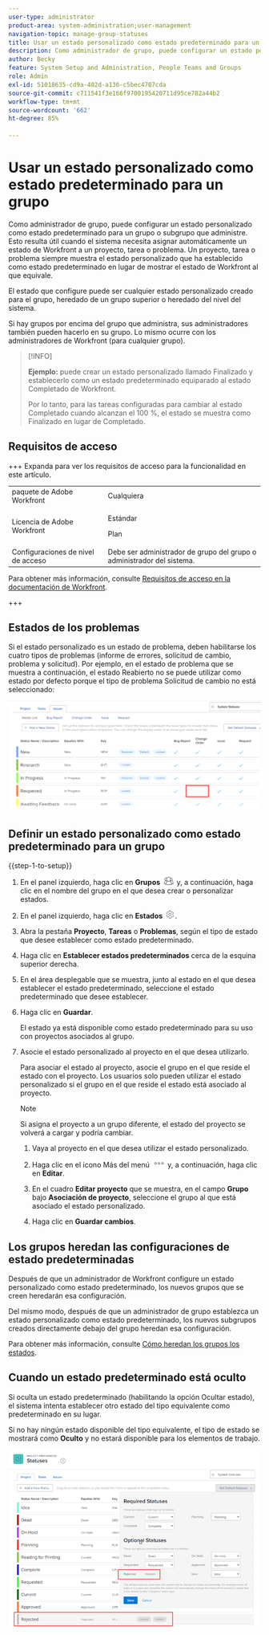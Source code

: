 ```yaml
---
user-type: administrator
product-area: system-administration;user-management
navigation-topic: manage-group-statuses
title: Usar un estado personalizado como estado predeterminado para un grupo
description: Como administrador de grupo, puede configurar un estado personalizado como estado predeterminado para un grupo o subgrupo que administre.
author: Becky
feature: System Setup and Administration, People Teams and Groups
role: Admin
exl-id: 51018635-cd9a-402d-a136-c5bec4707cda
source-git-commit: c711541f3e166f9700195420711d95ce782a44b2
workflow-type: tm+mt
source-wordcount: '662'
ht-degree: 85%

---
```


# Usar un estado personalizado como estado predeterminado para un grupo

Como administrador de grupo, puede configurar un estado personalizado como estado predeterminado para un grupo o subgrupo que administre. Esto resulta útil cuando el sistema necesita asignar automáticamente un estado de Workfront a un proyecto, tarea o problema. Un proyecto, tarea o problema siempre muestra el estado personalizado que ha establecido como estado predeterminado en lugar de mostrar el estado de Workfront al que equivale.

El estado que configure puede ser cualquier estado personalizado creado para el grupo, heredado de un grupo superior o heredado del nivel del sistema.

Si hay grupos por encima del grupo que administra, sus administradores también pueden hacerlo en su grupo. Lo mismo ocurre con los administradores de Workfront (para cualquier grupo).

>[!INFO]
>
>**Ejemplo:** puede crear un estado personalizado llamado Finalizado y establecerlo como un estado predeterminado equiparado al estado Completado de Workfront.
>
>Por lo tanto, para las tareas configuradas para cambiar al estado Completado cuando alcanzan el 100 %, el estado se muestra como Finalizado en lugar de Completado.

## Requisitos de acceso

+++ Expanda para ver los requisitos de acceso para la funcionalidad en este artículo.

<table style="table-layout:auto"> 
 <col> 
 <col> 
 <tbody> 
  <tr> 
   <td>paquete de Adobe Workfront</td> 
   <td>Cualquiera</td> 
  </tr> 
  <tr> 
  <tr> 
   <td>Licencia de Adobe Workfront</td> 
   <td>
   <p>Estándar</p>
   <p>Plan</p></td>
  </tr> 
  </tr> 
  <tr> 
   <td>Configuraciones de nivel de acceso</td> 
   <td>Debe ser administrador de grupo del grupo o administrador del sistema.</td>
  </tr> 
 </tbody> 
</table>

Para obtener más información, consulte [Requisitos de acceso en la documentación de Workfront](/help/quicksilver/administration-and-setup/add-users/access-levels-and-object-permissions/access-level-requirements-in-documentation.md).

+++

## Estados de los problemas

Si el estado personalizado es un estado de problema, deben habilitarse los cuatro tipos de problemas (informe de errores, solicitud de cambio, problema y solicitud). Por ejemplo, en el estado de problema que se muestra a continuación, el estado Reabierto no se puede utilizar como estado por defecto porque el tipo de problema Solicitud de cambio no está seleccionado:

![Todos los tipos de problemas habilitados](assets/all-4-issue-types-enabled.png)

## Definir un estado personalizado como estado predeterminado para un grupo

{{step-1-to-setup}}

1. En el panel izquierdo, haga clic en **Grupos** ![Grupos](assets/groups-icon.png) y, a continuación, haga clic en el nombre del grupo en el que desea crear o personalizar estados.
1. En el panel izquierdo, haga clic en **Estados** ![icono de configuración de engranaje](assets/gear-icon-settings.png).
1. Abra la pestaña **Proyecto**, **Tareas** o **Problemas**, según el tipo de estado que desee establecer como estado predeterminado.
1. Haga clic en **Establecer estados predeterminados** cerca de la esquina superior derecha.
1. En el área desplegable que se muestra, junto al estado en el que desea establecer el estado predeterminado, seleccione el estado predeterminado que desee establecer.
1. Haga clic en **Guardar**.

   El estado ya está disponible como estado predeterminado para su uso con proyectos asociados al grupo.

1. Asocie el estado personalizado al proyecto en el que desea utilizarlo.

   Para asociar el estado al proyecto, asocie el grupo en el que reside el estado con el proyecto. Los usuarios solo pueden utilizar el estado personalizado si el grupo en el que reside el estado está asociado al proyecto.

   >[!NOTE]
   >
   >Si asigna el proyecto a un grupo diferente, el estado del proyecto se volverá a cargar y podría cambiar.

   1. Vaya al proyecto en el que desea utilizar el estado personalizado.
   1. Haga clic en el icono Más del menú ![Más](assets/more-icon.png) y, a continuación, haga clic en **Editar**.
   1. En el cuadro **Editar proyecto** que se muestra, en el campo **Grupo** bajo **Asociación de proyecto**, seleccione el grupo al que está asociado el estado personalizado.

   1. Haga clic en **Guardar cambios**.

## Los grupos heredan las configuraciones de estado predeterminadas

Después de que un administrador de Workfront configure un estado personalizado como estado predeterminado, los nuevos grupos que se creen heredarán esa configuración.

Del mismo modo, después de que un administrador de grupo establezca un estado personalizado como estado predeterminado, los nuevos subgrupos creados directamente debajo del grupo heredan esa configuración.

Para obtener más información, consulte [Cómo heredan los grupos los estados](../../../administration-and-setup/manage-groups/manage-group-statuses/how-groups-inherit-statuses.md).

## Cuando un estado predeterminado está oculto

Si oculta un estado predeterminado (habilitando la opción Ocultar estado), el sistema intenta establecer otro estado del tipo equivalente como predeterminado en su lugar.

Si no hay ningún estado disponible del tipo equivalente, el tipo de estado se mostrará como **Oculto** y no estará disponible para los elementos de trabajo.

![Ningún estado disponible](assets/when-hide-default-status-no-equivalent.png)
